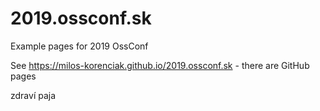 # 2019.ossconf.sk
Example pages for 2019 OssConf

See https://milos-korenciak.github.io/2019.ossconf.sk - there are GitHub pages


zdraví paja
